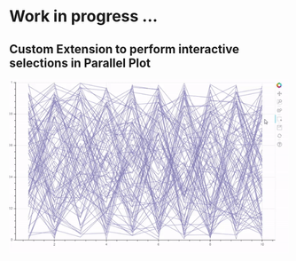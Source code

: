 # Work in progress ...

## Custom Extension to perform interactive selections in Parallel Plot

![](https://raw.githubusercontent.com/xavArtley/bokeh_cutom_ext/master/Extensions/ParallelPlot/developpements/parallel_selection/selection_current_state.gif)